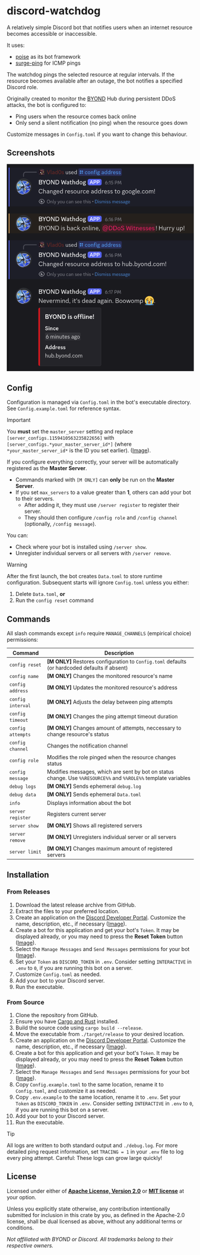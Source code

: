 # discord-watchdog

A relatively simple Discord bot that notifies users when an internet resource becomes accessible or inaccessible.

It uses:
- [poise](https://github.com/serenity-rs/poise/) as its bot framework  
- [surge-ping](https://github.com/kolapapa/surge-ping) for ICMP pings  

The watchdog pings the selected resource at regular intervals. If the resource becomes available after an outage, the bot notifies a specified Discord role.

Originally created to monitor the [BYOND](https://www.byond.com/) Hub during persistent DDoS attacks, the bot is configured to:
- Ping users when the resource comes back online  
- Only send a silent notification (no ping) when the resource goes down  

Customize messages in `Config.toml` if you want to change this behaviour.

## Screenshots
![Bot in action](images/screenshot.png)

## Config

Configuration is managed via `Config.toml` in the bot's executable directory. See `Config.example.toml` for reference syntax.

> [!IMPORTANT]  
> You **must** set the `master_server` setting and replace `[server_configs.1159410563235822656]` with `[server_configs.*your_master_server_id*]` (where `*your_master_server_id*` is the ID you set earlier). ([Image](server_id.png)).

If you configure everything correctly, your server will be automatically registered as the **Master Server**.
- Commands marked with `[M ONLY]` can **only** be run on the **Master Server**.
- If you set `max_servers` to a value greater than **1**, others can add your bot to their servers.
  - After adding it, they must use `/server register` to register their server.
  - They should then configure `/config role` and `/config channel` (optionally, `/config message`).

You can:
- Check where your bot is installed using `/server show`.
- Unregister individual servers or all servers with `/server remove`.

> [!WARNING]  
> After the first launch, the bot creates `Data.toml` to store runtime configuration.
> Subsequent starts will ignore `Config.toml` unless you either:  
> 1. Delete `Data.toml`, **or**  
> 2. Run the `config reset` command  

## Commands

All slash commands except `info` require `MANAGE_CHANNELS` (empirical choice) permissions:

| Command | Description |
|---------|-------------|
| `config reset` | **[M ONLY]** Restores configuration to `Config.toml` defaults (or hardcoded defaults if absent) |
| `config name` | **[M ONLY]** Changes the monitored resource's name |
| `config address` | **[M ONLY]** Updates the monitored resource's address |
| `config interval` | **[M ONLY]** Adjusts the delay between ping attempts |
| `config timeout` | **[M ONLY]** Changes the ping attempt timeout duration |
| `config attempts` | **[M ONLY]** Changes amount of attempts, neccessary to change resource's status |
| `config channel` | Changes the notification channel |
| `config role` | Modifies the role pinged when the resource changes status |
| `config message` | Modifies messages, which are sent by bot on status change. Use `%%RESOURCE%%` and `%%ROLE%%` template variables |
| `debug logs` | **[M ONLY]** Sends ephemeral `debug.log` |
| `debug data` | **[M ONLY]** Sends ephemeral `Data.toml` |
| `info` | Displays information about the bot |
| `server register` | Registers current server |
| `server show` | **[M ONLY]** Shows all registered servers |
| `server remove` | **[M ONLY]** Unregisters individual server or all servers |
| `server limit` | **[M ONLY]** Changes maximum amount of registered servers |


## Installation

### From Releases
1. Download the latest release archive from GitHub.
2. Extract the files to your preferred location.
3. Create an application on the [Discord Developer Portal](https://discord.com/developers). Customize the name, description, etc., if necessary ([Image](images/application.png)).
4. Create a bot for this application and get your bot's `Token`. It may be displayed already, or you may need to press the **Reset Token** button ([Image](images/bot.png)).
5. Select the `Manage Messages` and `Send Messages` permissions for your bot ([Image](images/permissions.png)).
6. Set your `Token` as `DISCORD_TOKEN` in `.env`. Consider setting `INTERACTIVE` in `.env` to `0`, if you are running this bot on a server.
7. Customize `Config.toml` as needed.
8. Add your bot to your Discord server.
9. Run the executable.

### From Source
1. Clone the repository from GitHub.
2. Ensure you have [Cargo and Rust](https://www.rust-lang.org/tools/install) installed.
3. Build the source code using `cargo build --release`.
4. Move the executable from `./target/release` to your desired location.
5. Create an application on the [Discord Developer Portal](https://discord.com/developers). Customize the name, description, etc., if necessary ([Image](images/application.png)).
6. Create a bot for this application and get your bot's `Token`. It may be displayed already, or you may need to press the **Reset Token** button ([Image](images/bot.png)).
7. Select the `Manage Messages` and `Send Messages` permissions for your bot ([Image](images/permissions.png)).
8. Copy `Config.example.toml` to the same location, rename it to `Config.toml`, and customize it as needed.
9. Copy `.env.example` to the same location, rename it to `.env`. Set your `Token` as `DISCORD_TOKEN` in `.env`. Consider setting `INTERACTIVE` in `.env` to `0`, if you are running this bot on a server.
10. Add your bot to your Discord server.
11. Run the executable.

> [!TIP]
> All logs are written to both standard output and `./debug.log`. For more detailed ping request information, set `TRACING = 1` in your `.env` file to log every ping attempt. Careful: These logs can grow large quickly!

## License

Licensed under either of **[Apache License, Version 2.0](LICENSE-APACHE)** or **[MIT license](LICENSE-MIT)** at your option.

Unless you explicitly state otherwise, any contribution intentionally submitted for inclusion in this crate by you, as defined in the Apache-2.0 license, shall be dual licensed as above, without any additional terms or conditions.

*Not affiliated with BYOND or Discord. All trademarks belong to their respective owners.*